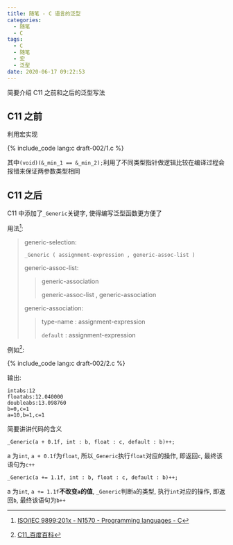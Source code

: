 ```yaml
---
title: 随笔 - C 语言的泛型
categories:
  - 随笔
  - C
tags:
  - C
  - 随笔
  - 宏
  - 泛型
date: 2020-06-17 09:22:53
---
```


简要介绍 C11 之前和之后的泛型写法

<!-- more -->

## C11 之前

利用宏实现

{% include_code lang:c draft-002/1.c %}

其中`(void)(&_min_1 == &_min_2);`利用了不同类型指针做逻辑比较在编译过程会报错来保证两参数类型相同

## C11 之后

C11 中添加了`_Generic`关键字, 使得编写泛型函数更方便了

用法[^1]:

> generic-selection:
>
> `_Generic ( assignment-expression , generic-assoc-list )`
>
> generic-assoc-list:
>
> > generic-association
> >
> > generic-assoc-list , generic-association
>
> generic-association:
>
> > type-name : assignment-expression
> >
> > `default` : assignment-expression

例如[^2]:

{% include_code lang:c draft-002/2.c %}

输出:

```text
intabs:12
floatabs:12.040000
doubleabs:13.098760
b=0,c=1
a=10,b=1,c=1
```

简要讲讲代码的含义

`_Generic(a + 0.1f, int : b, float : c, default : b)++;`

a 为`int`, `a + 0.1f`为`float`, 所以`_Generic`执行`float`对应的操作, 即返回`c`, 最终该语句为`c++`

`_Generic(a += 1.1f, int : b, float : c, default : b)++;`

a 为`int`, `a += 1.1f`**不改变`a`的值**, `_Generic`判断`a`的类型, 执行`int`对应的操作, 即返回`b`, 最终该语句为`b++`

[^1]: [ISO/IEC 9899:201x - N1570 - Programming languages - C](https://www.open-std.org/jtc1/sc22/wg14/www/docs/n1570.pdf)
[^2]: [C11\_百度百科](https://baike.baidu.com/item/C11)
